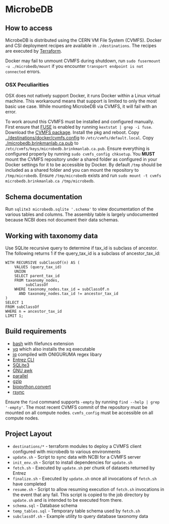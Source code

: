 # MicrobeDB

## How to access

MicrobeDB is distributed using the CERN VM File System (CVMFS). Docker and CSI deployment recipes are available in `./destinations`. The recipes are
executed by [Terraform](https://www.terraform.io/).

Docker may fail to unmount CVMFS during shutdown, run `sudo fusermount -u ./microbedb/mount` if you encounter `transport endpoint is not connected`
errors.

### OSX Peculiarities

OSX does not natively support Docker, it runs Docker within a Linux virtual machine. This workaround means that support is limited to only the most
basic use case. While mounting MicrobeDB via CVMFS, it will fail with an error.

To work around this CVMFS must be installed and configured manually. First ensure that [FUSE](http://osxfuse.github.io/) is enabled by
running `kextstat | grep -i fuse`. Download the [CVMFS package](https://ecsft.cern.ch/dist/cvmfs/cvmfs-2.8.0/cvmfs-2.8.0.pkg). Install the pkg and
reboot. Copy [../destinations/docker/cvmfs.config](../destinations/docker/cvmfs.config) to `/etc/cvmfs/default.local`.
Copy [./microbedb.brinkmanlab.ca.pub](./microbedb.brinkmanlab.ca.pub) to `/etc/cvmfs/keys/microbedb.brinkmanlab.ca.pub`. Ensure everything is
configured properly by running `sudo cvmfs_config chksetup`. You **MUST** mount the CVMFS repository under a shared folder as configured in your
Docker settings for it to be accessible by Docker. By default `/tmp` should be included as a shared folder and you can mount the repository
to `/tmp/microbedb`. Ensure `/tmp/microbedb` exists and run `sudo mount -t cvmfs microbedb.brinkmanlab.ca /tmp/microbedb`.

## Schema documentation

Run `sqlite3 microbedb.sqlite '.schema'` to view documentation of the various tables and columns. The assembly table is largely undocumented because
NCBI does not document their data schemas.

## Working with taxonomy data

Use SQLite recursive query to determine if tax_id is subclass of ancestor. The following returns 1 if the query_tax_id is a subclass of
ancestor_tax_id:

```sqlite
WITH RECURSIVE subClassOf(n) AS (
    VALUES (query_tax_id)
    UNION
    SELECT parent_tax_id
    FROM taxonomy_nodes,
         subClassOf
    WHERE taxonomy_nodes.tax_id = subClassOf.n
      AND taxonomy_nodes.tax_id != ancestor_tax_id
)
SELECT 1
FROM subClassOf
WHERE n = ancestor_tax_id
LIMIT 1;
```

## Build requirements

- [bash](https://www.gnu.org/software/bash/) with filefuncs extension
- [yq](https://pypi.org/project/yq/) which also installs the xq executable
- [jq](https://stedolan.github.io/jq/download/) compiled with ONIGURUMA regex libary
- [Entrez CLI](https://www.ncbi.nlm.nih.gov/books/NBK179288/)
- [SQLite3](https://www.sqlite.org/download.html)
- [GNU awk](https://www.gnu.org/software/gawk/)
- [parallel](https://www.gnu.org/software/parallel/)
- [gzip](https://www.gnu.org/software/gzip/)
- [biopython.convert](https://pypi.org/project/biopython.convert/)
- [rsync](https://rsync.samba.org/)

Ensure the `find` command supports `-empty` by running `find --help | grep '-empty'`. The most recent CVMFS commit of the repository must be mounted
on all compute nodes.
`cvmfs_config` must be accessible on all compute nodes.

## Project Layout

- `destinations/*` - terraform modules to deploy a CVMFS client configured with microbedb to various environments
- `update.sh` - Script to sync data with NCBI for a CVMFS server
- `init_env.sh` - Script to install dependencies for `update.sh`
- `fetch.sh` - Executed by `update.sh` per chunk of datasets returned by Entrez
- `finalize.sh` - Executed by `update.sh` once all invocations of `fetch.sh` have completed
- `resume.sh` - Script to allow resuming execution of `fetch.sh` invocations in the event that any fail. This script is copied to the job directory
  by `update.sh` and is intended to be executed from there.
- `schema.sql` - Database schema
- `temp_tables.sql` - Temporary table schema used by `fetch.sh`
- `subclassOf.sh` - Example utility to query database taxonomy data